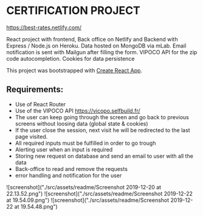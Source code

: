 # CERTIFICATION PROJECT

https://best-rates.netlify.com/

React project with frontend, Back office on Netlify and Backend with Express / Node.js on Heroku.
Data hosted on MongoDB via mLab.
Email notification is sent with Mailgun after filling the form.
VIPOCO API for the zip code autocompletion.
Cookies for data persistence

This project was bootstrapped with [Create React App](https://github.com/facebook/create-react-app).

## Requirements:

- Use of React Router
- Use of the VIPOCO API https://vicopo.selfbuild.fr/ 
- The user can keep going through the screen and go back to previous screens without loosing data (global state & cookies)
- If the user close the session, next visit he will be redirected to the last page visited. 
- All required inputs must be fulfilled in order to go trough
- Alerting user when an input is required 
- Storing new request on database and send an email to user with all the data
- Back-office to read and remove the requests 
- error handling and notification for the user

![screenshot]("./src/assets/readme/Screenshot 2019-12-20 at 22.13.52.png")
![screenshot]("./src/assets/readme/Screenshot 2019-12-22 at 19.54.09.png")
![screenshot]("./src/assets/readme/Screenshot 2019-12-22 at 19.54.48.png")